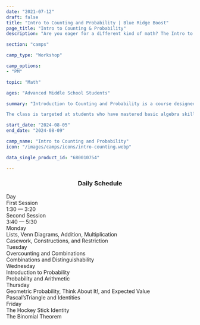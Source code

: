 ```yaml
---
date: "2021-07-12"
draft: false
title: "Intro to Counting and Probability | Blue Ridge Boost"
page_title: "Intro to Counting & Probability"
description: "Are you eager for a different kind of math? The Intro to Counting and Probability Workshops teaches important topics not included in the school curriculum."

section: "camps"

camp_type: "Workshop"

camp_options: 
- "PM"

topic: "Math"

ages: "Advanced Middle School Students"

summary: "Introduction to Counting and Probability is a course designed for advanced middle school students to learn the fundamentals of counting techniques and probability theory. The course follows the textbook of the same name by David Patrick.

The class is targeted at students who have mastered basic algebra skills like solving linear equations. It is ideal for middle school students preparing for math competitions like MATHCOUNTS and AMC8, and any student looking to develop a strong foundation in counting and probability."

start_date: "2024-08-05"
end_date: "2024-08-09"

camp_name: "Intro to Counting and Probability"
icon: "/images/camps/icons/intro-counting.webp"

data_single_product_id: "680010754"

---
```


<div class="container p-0 m-0 b-0">
    <h3 align="center">Daily Schedule</h3>
    <div class="row py-1 table-header">
        <div class="col-2 text-center">Day</div>	
        <div class="col-5">First Session<br/>1:30 &mdash; 3:20</div>
        <div class="col-5">Second Session<br>3:40 &mdash; 5:30</div>
    </div>
    <div class="row py-1">
        <div class="col-2 text-center">Monday</div>
        <div class="col-5">Lists, Venn Diagrams, Addition, Multiplication</div>
        <div class="col-5">Casework, Constructions, and Restriction</div>
    </div>
    <div class="row py-1 table-dark-row">
        <div class="col-2 text-center">Tuesday</div>
        <div class="col-5">Overcounting and Combinations</div>
        <div class="col-5">Combinations and Distinguishability</div>
    </div>
    <div class="row py-1">
        <div class="col-2 text-center">Wednesday</div>
        <div class="col-5">Introduction to Probability</div>
        <div class="col-5">Probability and Arithmetic</div>
    </div>
    <div class="row py-1 table-dark-row">
        <div class="col-2 text-center">Thursday</div>
        <div class="col-5">Geometric Probability, Think About It!, and Expected Value</div>
        <div class="col-5">Pascal’sTriangle and Identities</div>
    </div>
    <div class="row py-1 table-dark-row">
        <div class="col-2 text-center">Friday</div>
        <div class="col-5">The Hockey Stick Identity</div>
        <div class="col-5">The Binomial Theorem</div>
    </div>
</div>